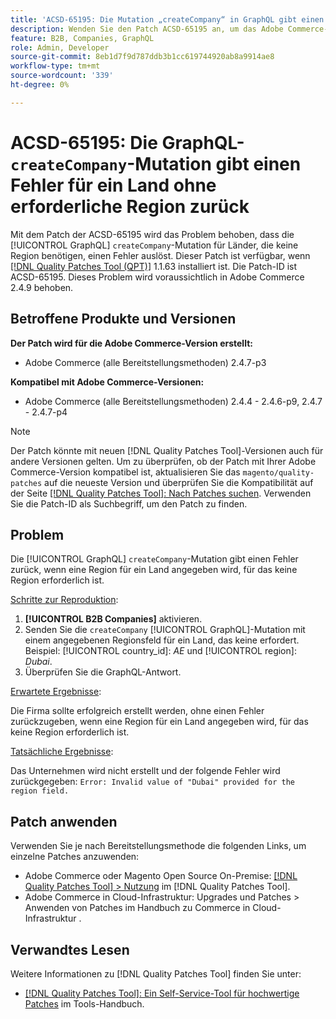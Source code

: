 ```yaml
---
title: 'ACSD-65195: Die Mutation „createCompany“ in GraphQL gibt einen Fehler für ein Land ohne erforderliche Region zurück'
description: Wenden Sie den Patch ACSD-65195 an, um das Adobe Commerce-Problem zu beheben, bei dem die GraphQL-Mutation „createCompany“ einen Fehler für Länder auslöst, die keine Region benötigen.
feature: B2B, Companies, GraphQL
role: Admin, Developer
source-git-commit: 8eb1d7f9d787ddb3b1cc619744920ab8a9914ae8
workflow-type: tm+mt
source-wordcount: '339'
ht-degree: 0%

---
```



# ACSD-65195: Die GraphQL-`createCompany`-Mutation gibt einen Fehler für ein Land ohne erforderliche Region zurück

Mit dem Patch der ACSD-65195 wird das Problem behoben, dass die [!UICONTROL GraphQL] `createCompany`-Mutation für Länder, die keine Region benötigen, einen Fehler auslöst. Dieser Patch ist verfügbar, wenn [[!DNL Quality Patches Tool (QPT)]](/help/tools/quality-patches-tool/quality-patches-tool-to-self-serve-quality-patches.md) 1.1.63 installiert ist. Die Patch-ID ist ACSD-65195. Dieses Problem wird voraussichtlich in Adobe Commerce 2.4.9 behoben.

## Betroffene Produkte und Versionen

**Der Patch wird für die Adobe Commerce-Version erstellt:**

* Adobe Commerce (alle Bereitstellungsmethoden) 2.4.7-p3

**Kompatibel mit Adobe Commerce-Versionen:**

* Adobe Commerce (alle Bereitstellungsmethoden) 2.4.4 - 2.4.6-p9, 2.4.7 - 2.4.7-p4

>[!NOTE]
>
>Der Patch könnte mit neuen [!DNL Quality Patches Tool]-Versionen auch für andere Versionen gelten. Um zu überprüfen, ob der Patch mit Ihrer Adobe Commerce-Version kompatibel ist, aktualisieren Sie das `magento/quality-patches` auf die neueste Version und überprüfen Sie die Kompatibilität auf der Seite [[!DNL Quality Patches Tool]: Nach Patches suchen](https://experienceleague.adobe.com/tools/commerce-quality-patches/index.html). Verwenden Sie die Patch-ID als Suchbegriff, um den Patch zu finden.

## Problem

Die [!UICONTROL GraphQL] `createCompany`-Mutation gibt einen Fehler zurück, wenn eine Region für ein Land angegeben wird, für das keine Region erforderlich ist.

<u>Schritte zur Reproduktion</u>:

1. **[!UICONTROL B2B Companies]** aktivieren.
1. Senden Sie die `createCompany` [!UICONTROL GraphQL]-Mutation mit einem angegebenen Regionsfeld für ein Land, das keine erfordert. Beispiel: [!UICONTROL country_id]: *AE* und [!UICONTROL region]: *Dubai*.
1. Überprüfen Sie die GraphQL-Antwort.

<u>Erwartete Ergebnisse</u>:

Die Firma sollte erfolgreich erstellt werden, ohne einen Fehler zurückzugeben, wenn eine Region für ein Land angegeben wird, für das keine Region erforderlich ist.

<u>Tatsächliche Ergebnisse</u>:

Das Unternehmen wird nicht erstellt und der folgende Fehler wird zurückgegeben:
`Error: Invalid value of "Dubai" provided for the region field.`

## Patch anwenden

Verwenden Sie je nach Bereitstellungsmethode die folgenden Links, um einzelne Patches anzuwenden:

* Adobe Commerce oder Magento Open Source On-Premise: [[!DNL Quality Patches Tool] > Nutzung](/help/tools/quality-patches-tool/usage.md) im [!DNL Quality Patches Tool].
* Adobe Commerce in Cloud-Infrastruktur: Upgrades und Patches > Anwenden von Patches im Handbuch zu Commerce in Cloud-Infrastruktur .

## Verwandtes Lesen

Weitere Informationen zu [!DNL Quality Patches Tool] finden Sie unter:

* [[!DNL Quality Patches Tool]: Ein Self-Service-Tool für hochwertige Patches](/help/tools/quality-patches-tool/quality-patches-tool-to-self-serve-quality-patches.md) im Tools-Handbuch.
